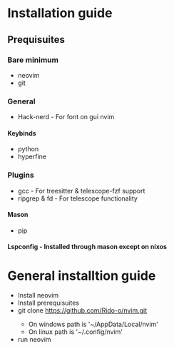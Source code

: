 # Installation guide

## Prequisuites
### Bare minimum
* neovim
* git
### General
* Hack-nerd - For font on gui nvim
#### Keybinds
* python
* hyperfine
### Plugins
* gcc - For treesitter & telescope-fzf support
* ripgrep & fd - For telescope functionality
#### Mason
* pip
#### Lspconfig - Installed through mason except on nixos

# General installtion guide
* Install neovim
* Install prerequisuites
* git clone https://github.com/Rido-o/nvim.git <nvim-config-path>
    * On windows path is '~/AppData/Local/nvim'
    * On linux path is '~/.config/nvim'
* run neovim
